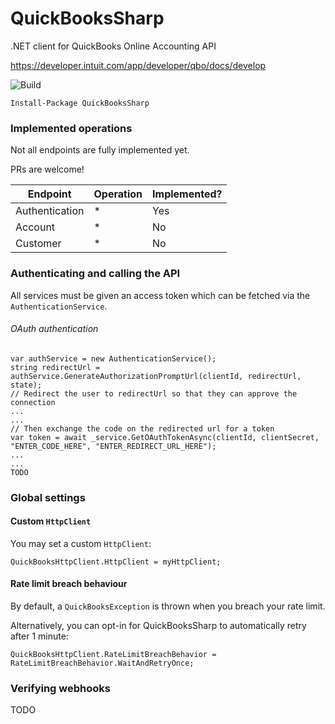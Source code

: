 # QuickBooksSharp

.NET client for QuickBooks Online Accounting API

https://developer.intuit.com/app/developer/qbo/docs/develop

![Build](https://github.com/better-reports/QuickBooksSharp/workflows/Build/badge.svg)

`Install-Package QuickBooksSharp`

### Implemented operations

Not all endpoints are fully implemented yet.

PRs are welcome!

| Endpoint                     | Operation                         | Implemented? |
| ---------------------------- | --------------------------------- | ------------ |
| Authentication			   | *                                 | Yes          |
| Account					   | *                                 | No           |
| Customer					   | *                                 | No           |


### Authenticating and calling the API

All services must be given an access token which can be fetched via the `AuthenticationService`.

###### OAuth authentication

```
var authService = new AuthenticationService();
string redirectUrl = authService.GenerateAuthorizationPromptUrl(clientId, redirectUrl, state);
// Redirect the user to redirectUrl so that they can approve the connection
...
...
// Then exchange the code on the redirected url for a token
var token = await _service.GetOAuthTokenAsync(clientId, clientSecret, "ENTER_CODE_HERE", "ENTER_REDIRECT_URL_HERE");
... 
...
TODO
```

### Global settings

#### Custom `HttpClient`

You may set a custom `HttpClient`: 

`QuickBooksHttpClient.HttpClient = myHttpClient;`

#### Rate limit breach behaviour

By default, a `QuickBooksException` is thrown when you breach your rate limit.

Alternatively, you can opt-in for QuickBooksSharp to automatically retry after 1 minute:

`QuickBooksHttpClient.RateLimitBreachBehavior = RateLimitBreachBehavior.WaitAndRetryOnce;`

### Verifying webhooks

TODO